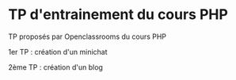 # TP d'entrainement du cours PHP

TP proposés par Openclassrooms du cours PHP

1er TP : création d'un minichat

2ème TP : création d'un blog